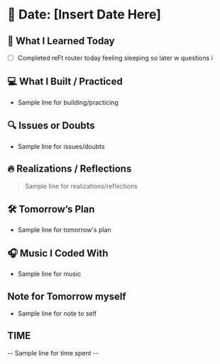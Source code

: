 # 📅 Date: [Insert Date Here]

## 🧠 What I Learned Today

- [ ] Completed reFt router today 
feeling sleeping so later w
questions i 

## 💻 What I Built / Practiced

- Sample line for building/practicing

## 🔍 Issues or Doubts

- Sample line for issues/doubts

## 🔥 Realizations / Reflections

> Sample line for realizations/reflections

## 🛠 Tomorrow’s Plan

- Sample line for tomorrow's plan

## 🎧 Music I Coded With

- Sample line for music

## Note for Tomorrow myself

- Sample line for note to self

## TIME

-- Sample line for time spent --
